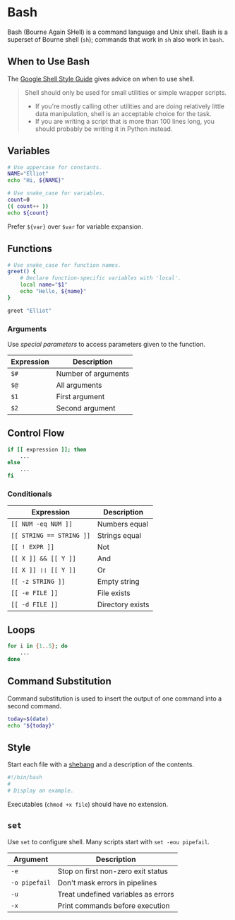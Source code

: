 # Bash

Bash (Bourne Again SHell) is a command language and Unix shell. Bash is a
superset of Bourne shell (`sh`); commands that work in `sh` also work in `bash`.

## When to Use Bash

The [Google Shell Style Guide](https://google.github.io/styleguide/shell.xml)
gives advice on when to use shell.

> Shell should only be used for small utilities or simple wrapper scripts.
>
> - If you're mostly calling other utilities and are doing relatively little
>   data manipulation, shell is an acceptable choice for the task.
> - If you are writing a script that is more than 100 lines long, you should
>   probably be writing it in Python instead.

## Variables

```bash
# Use uppercase for constants.
NAME="Elliot"
echo "Hi, ${NAME}"

# Use snake_case for variables.
count=0
(( count++ ))
echo ${count}
```

Prefer `${var}` over `$var` for variable expansion.

## Functions

```bash
# Use snake_case for function names.
greet() {
    # Declare function-specific variables with 'local'.
    local name="$1"
    echo "Hello, ${name}"
}

greet "Elliot"
```

### Arguments

Use _special parameters_ to access parameters given to the function.

| Expression | Description         |
| ---------- | ------------------- |
| `$#`       | Number of arguments |
| `$@`       | All arguments       |
| `$1`       | First argument      |
| `$2`       | Second argument     |

## Control Flow

```bash
if [[ expression ]]; then
    ...
else
    ...
fi
```

### Conditionals

| Expression               | Description      |
| ------------------------ | ---------------- |
| `[[ NUM -eq NUM ]]`      | Numbers equal    |
| `[[ STRING == STRING ]]` | Strings equal    |
| `[[ ! EXPR ]]`           | Not              |
| `[[ X ]] && [[ Y ]]`     | And              |
| `[[ X ]] ❘❘ [[ Y ]]`     | Or               |
| `[[ -z STRING ]]`        | Empty string     |
| `[[ -e FILE ]]`          | File exists      |
| `[[ -d FILE ]]`          | Directory exists |

## Loops

```bash
for i in {1..5}; do
    ...
done
```

## Command Substitution

Command substitution is used to insert the output of one command into a second
command.

```bash
today=$(date)
echo "${today}"
```

## Style

Start each file with a [shebang](../tools/shebang.org) and a description of the
contents.

```bash
#!/bin/bash
#
# Display an example.
```

Executables (`chmod +x file`) should have no extension.

## `set`

Use `set` to configure shell. Many scripts start with `set -eou pipefail`.

| Argument      | Description                         |
| ------------- | ----------------------------------- |
| `-e`          | Stop on first non-zero exit status  |
| `-o pipefail` | Don't mask errors in pipelines      |
| `-u`          | Treat undefined variables as errors |
| `-x`          | Print commands before execution     |
